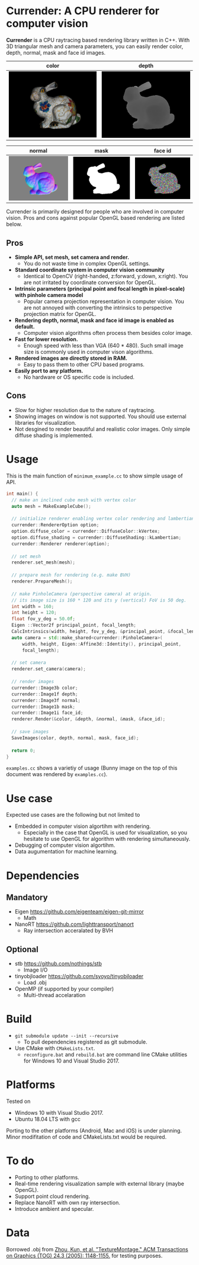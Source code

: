 # Currender: A CPU renderer for computer vision
**Currender** is a CPU raytracing based rendering library written in C++.
With 3D triangular mesh and camera parameters, you can easily render color, depth, normal, mask and face id images.

|color|depth|
|---|---|
|![](data/bunny/front_color.png)|![](data/bunny/front_vis_depth.png)|


|normal|mask|face id|
|---|---|---|
|![](data/bunny/front_vis_normal.png)|![](data/bunny/front_mask.png)|![](data/bunny/front_vis_face_id.png)|

Currender is primarily designed for people who are involved in computer vision.
Pros and cons against popular OpenGL based rendering are listed below.
## Pros
- **Simple API, set mesh, set camera and render.**
  - You do not waste time in complex OpenGL settings.
- **Standard coordinate system in computer vision community**
  - Identical to OpenCV (right-handed, z:forward, y:down, x:right). You are not irritated by coordinate conversion for OpenGL.
- **Intrinsic parameters (principal point and focal length in pixel-scale) with pinhole camera model**
  - Popular camera projection representation in computer vision. You are not annoyed with converting the intrinsics to perspective projection matrix for OpenGL.
- **Rendering depth, normal, mask and face id image is enabled as default.**
  - Computer vision algorithms often process them besides color image.
- **Fast for lower resolution.**
  -  Enough speed with less than VGA (640 * 480). Such small image size is commonly used in computer vison algorithms.
- **Rendered images are directly stored in RAM.**
  - Easy to pass them to other CPU based programs.
- **Easily port to any platform.**
  - No hardware or OS specific code is included.

## Cons
- Slow for higher resolution due to the nature of raytracing.
- Showing images on window is not supported. You should use external libraries for visualization.
- Not desgined to render beautiful and realistic color images. Only simple diffuse shading is implemented. 

# Usage
This is the main function of `minimum_example.cc` to show simple usage of API. 
```C++
int main() {
  // make an inclined cube mesh with vertex color
  auto mesh = MakeExampleCube();

  // initialize renderer enabling vertex color rendering and lambertian shading
  currender::RendererOption option;
  option.diffuse_color = currender::DiffuseColor::kVertex;
  option.diffuse_shading = currender::DiffuseShading::kLambertian;
  currender::Renderer renderer(option);

  // set mesh
  renderer.set_mesh(mesh);

  // prepare mesh for rendering (e.g. make BVH)
  renderer.PrepareMesh();

  // make PinholeCamera (perspective camera) at origin.
  // its image size is 160 * 120 and its y (vertical) FoV is 50 deg.
  int width = 160;
  int height = 120;
  float fov_y_deg = 50.0f;
  Eigen ::Vector2f principal_point, focal_length;
  CalcIntrinsics(width, height, fov_y_deg, &principal_point, &focal_length);
  auto camera = std::make_shared<currender::PinholeCamera>(
      width, height, Eigen::Affine3d::Identity(), principal_point,
      focal_length);

  // set camera
  renderer.set_camera(camera);

  // render images
  currender::Image3b color;
  currender::Image1f depth;
  currender::Image3f normal;
  currender::Image1b mask;
  currender::Image1i face_id;
  renderer.Render(&color, &depth, &normal, &mask, &face_id);

  // save images
  SaveImages(color, depth, normal, mask, face_id);

  return 0;
}
```

`examples.cc` shows a varietiy of usage (Bunny image on the top of this document was rendered by  `examples.cc`).

# Use case
Expected use cases are the following but not limited to
- Embedded in computer vision algortihm with rendering.
  - Especially in the case that OpenGL is used for visualization, so you hesitate to use OpenGL for algorithm with rendering simultaneously.
- Debugging of computer vision algortihm.
- Data augumentation for machine learning.

# Dependencies
## Mandatory
- Eigen
    https://github.com/eigenteam/eigen-git-mirror
    - Math
- NanoRT
    https://github.com/lighttransport/nanort
    - Ray intersection acceralated by BVH
## Optional
- stb
    https://github.com/nothings/stb
    - Image I/O
- tinyobjloader
    https://github.com/syoyo/tinyobjloader
    - Load .obj
- OpenMP
    (if supported by your compiler)
    - Multi-thread accelaration

# Build
- `git submodule update --init --recursive`
  - To pull dependencies registered as git submodule. 
- Use CMake with `CMakeLists.txt`.
  -  `reconfigure.bat` and `rebuild.bat` are command line CMake utilities for Windows 10 and Visual Studio 2017.

# Platforms
Tested on
- Windows 10 with Visual Studio 2017.
- Ubuntu 18.04 LTS with gcc

Porting to the other platforms (Android, Mac and iOS) is under planning.
Minor modifitation of code and CMakeLists.txt would be required.

# To do
- Porting to other platforms.
- Real-time rendering visualization sample with external library (maybe OpenGL).
- Support point cloud rendering.
- Replace NanoRT with own ray intersection.
- Introduce ambient and specular.

# Data
 Borrowed .obj from [Zhou, Kun, et al. "TextureMontage." ACM Transactions on Graphics (TOG) 24.3 (2005): 1148-1155.](http://www.kunzhou.net/tex-models.htm) for testing purposes.
